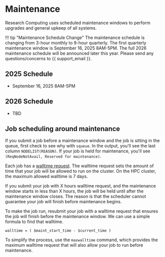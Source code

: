 # Maintenance

Research Computing uses scheduled maintenance windows to perform upgrades and general upkeep of all systems.

!!! tip "Maintenance Schedule Change"
    The maintenance schedule is changing from 3-hour monthly to 9-hour quarterly. The first quarterly maintenance window is September 16, 2025 8AM-5PM. The full 2026 maintenance schedule will be announced later this year. Please send any questions/concerns to {{ support_email }}.

## 2025 Schedule

- September 16, 2025 8AM-5PM

## 2026 Schedule

- TBD

## Job scheduling around maintenance

If you submit a job before a maintenance window and the job is sitting in the queue, first check to see why with `squeue`. In the output, you'll see the last column `NODELIST(REASON)`. If your job is held for maintenance, you'll see `(ReqNodeNotAvail, Reserved for maintenance)`.

Each job has a [walltime request](cluster/jobs/running-jobs.md#time). The walltime request sets the amount of time that your job will be allowed to run on the cluster. On the HPC cluster, the maximum allowed walltime is 7 days.

If you submit your job with X hours walltime request, and the maintenance window starts in less than X hours, the job will be held until after the maintenance window closes. The reason is that the scheduler cannot guarantee your job will finish before maintenance begins.

To make the job run, resubmit your job with a walltime request that ensures the job will finish before the maintenance window. We can use a simple formula to find that walltime.

`walltime = ( $maint_start_time - $current_time )`

To simplify the process, use the `maxwalltime` command, which provides the maximum walltime request that will also allow your job to run before maintenance.
